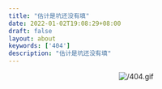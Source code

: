 ```yaml
---
title: "估计是坑还没有填"
date: 2022-01-02T19:08:29+08:00
draft: false
layout: about
keywords: ['404']
description: "估计是坑还没有填"
---
```


<!-- Styles -->
<style>
.post-content img {
    display: inline;
}
</style>



<div style="text-align: center">

<!-- ![/404.gif](/images/404_3.gif) -->
![/404.gif](https://s4.ax1x.com/2022/01/23/75UeLq.gif)

</div>

